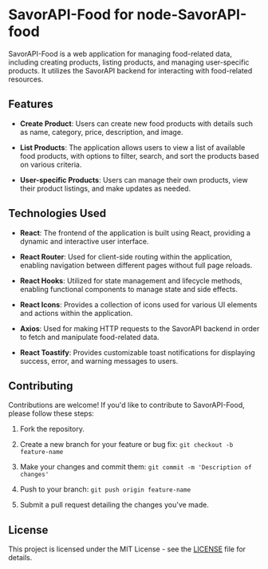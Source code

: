 # SavorAPI-Food for node-SavorAPI-food


SavorAPI-Food is a web application for managing food-related data, including creating products, listing products, and managing user-specific products. It utilizes the SavorAPI backend for interacting with food-related resources.

## Features

- **Create Product**: Users can create new food products with details such as name, category, price, description, and image.
  
- **List Products**: The application allows users to view a list of available food products, with options to filter, search, and sort the products based on various criteria.
  
- **User-specific Products**: Users can manage their own products, view their product listings, and make updates as needed.
  
## Technologies Used

- **React**: The frontend of the application is built using React, providing a dynamic and interactive user interface.
  
- **React Router**: Used for client-side routing within the application, enabling navigation between different pages without full page reloads.
  
- **React Hooks**: Utilized for state management and lifecycle methods, enabling functional components to manage state and side effects.
  
- **React Icons**: Provides a collection of icons used for various UI elements and actions within the application.
  
- **Axios**: Used for making HTTP requests to the SavorAPI backend in order to fetch and manipulate food-related data.
  
- **React Toastify**: Provides customizable toast notifications for displaying success, error, and warning messages to users.


## Contributing

Contributions are welcome! If you'd like to contribute to SavorAPI-Food, please follow these steps:

1. Fork the repository.

2. Create a new branch for your feature or bug fix: `git checkout -b feature-name`

3. Make your changes and commit them: `git commit -m 'Description of changes'`

4. Push to your branch: `git push origin feature-name`

5. Submit a pull request detailing the changes you've made.

## License

This project is licensed under the MIT License - see the [LICENSE](LICENSE) file for details.



